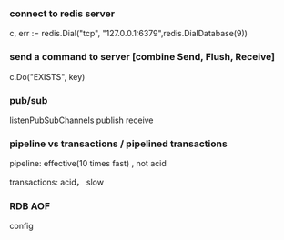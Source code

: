### connect to redis server
c, err := redis.Dial("tcp", "127.0.0.1:6379",redis.DialDatabase(9))

### send a command to server [combine Send, Flush, Receive]

c.Do("EXISTS", key)

### pub/sub
listenPubSubChannels
publish
receive


### pipeline vs transactions / pipelined transactions

pipeline: effective(10 times fast) , not acid

transactions: acid， slow

### RDB AOF
config